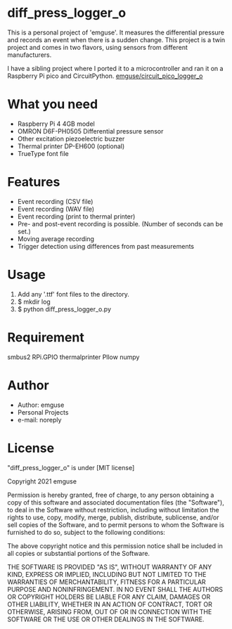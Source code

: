 # diff_press_logger_o

This is a personal project of 'emguse'.
It measures the differential pressure and records an event when there is a sudden change.
This project is a twin project and comes in two flavors, using sensors from different manufacturers.

I have a sibling project where I ported it to a microcontroller and ran it on a Raspberry Pi pico and CircuitPython.
[emguse/circuit_pico_logger_o](../circuit_pico_logger_o)

# What you need

- Raspberry Pi 4 4GB model
- OMRON D6F-PH0505 Differential pressure sensor 
- Other excitation piezoelectric buzzer
- Thermal printer DP-EH600 (optional)
- TrueType font file

# Features

- Event recording (CSV file)
- Event recording (WAV file)
- Event recording (print to thermal printer)
- Pre- and post-event recording is possible. (Number of seconds can be set.)
- Moving average recording
- Trigger detection using differences from past measurements

# Usage

1. Add any '.ttf' font files to the directory.
1. $ mkdir log
1. $ python diff_press_logger_o.py

# Requirement

smbus2
RPi.GPIO
thermalprinter
Pllow
numpy

# Author

- Author: emguse
- Personal Projects
- e-mail: noreply

# License

"diff_press_logger_o" is under [MIT license]

Copyright 2021 emguse

Permission is hereby granted, free of charge, to any person obtaining a copy of this software and associated documentation files (the "Software"), to deal in the Software without restriction, including without limitation the rights to use, copy, modify, merge, publish, distribute, sublicense, and/or sell copies of the Software, and to permit persons to whom the Software is furnished to do so, subject to the following conditions:

The above copyright notice and this permission notice shall be included in all copies or substantial portions of the Software.

THE SOFTWARE IS PROVIDED "AS IS", WITHOUT WARRANTY OF ANY KIND, EXPRESS OR IMPLIED, INCLUDING BUT NOT LIMITED TO THE WARRANTIES OF MERCHANTABILITY, FITNESS FOR A PARTICULAR PURPOSE AND NONINFRINGEMENT. IN NO EVENT SHALL THE AUTHORS OR COPYRIGHT HOLDERS BE LIABLE FOR ANY CLAIM, DAMAGES OR OTHER LIABILITY, WHETHER IN AN ACTION OF CONTRACT, TORT OR OTHERWISE, ARISING FROM, OUT OF OR IN CONNECTION WITH THE SOFTWARE OR THE USE OR OTHER DEALINGS IN THE SOFTWARE.